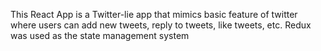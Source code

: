 This React App is a Twitter-lie app that mimics basic feature of twitter where users can add new tweets, reply to tweets, like tweets, etc. Redux was used as the state management system